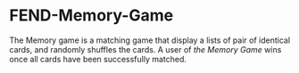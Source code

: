 # FEND-Memory-Game
The Memory game is a matching game that display a lists of pair of identical cards, and randomly shuffles the cards. A user of _the Memory Game_ wins once all cards have been successfully matched.
